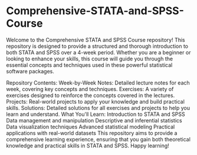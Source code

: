 # Comprehensive-STATA-and-SPSS-Course

Welcome to the Comprehensive STATA and SPSS Course repository! This repository is designed to provide a structured and thorough introduction to both STATA and SPSS over a 4-week period. Whether you are a beginner or looking to enhance your skills, this course will guide you through the essential concepts and techniques used in these powerful statistical software packages.

Repository Contents:
Week-by-Week Notes: Detailed lecture notes for each week, covering key concepts and techniques.
Exercises: A variety of exercises designed to reinforce the concepts covered in the lectures.
Projects: Real-world projects to apply your knowledge and build practical skills.
Solutions: Detailed solutions for all exercises and projects to help you learn and understand.
What You'll Learn:
Introduction to STATA and SPSS
Data management and manipulation
Descriptive and inferential statistics
Data visualization techniques
Advanced statistical modeling
Practical applications with real-world datasets
This repository aims to provide a comprehensive learning experience, ensuring that you gain both theoretical knowledge and practical skills in STATA and SPSS. Happy learning!
